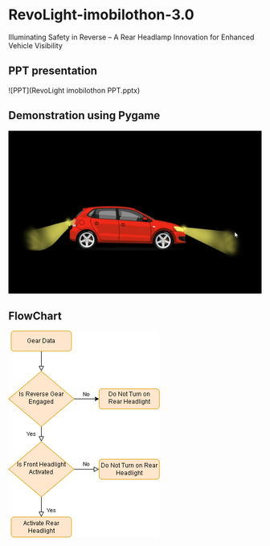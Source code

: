 # RevoLight-imobilothon-3.0
Illuminating Safety in Reverse – A Rear Headlamp Innovation for Enhanced Vehicle Visibility

## PPT presentation
![PPT](RevoLight imobilothon PPT.pptx)

## Demonstration using Pygame
[![Watch the Video](videoPng.png)](RevoLight.mp4)

## FlowChart
![Flow Chart](FlowChart.png)

